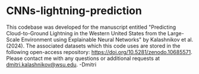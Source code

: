 # CNNs-lightning-prediction
This codebase was developed for the manuscript entitled "Predicting Cloud-to-Ground Lightning in the Western United States from the Large-Scale Environment using Explainable Neural Networks" by Kalashnikov et al. (2024). The associated datasets which this code uses are stored in the following open-access repository: https://doi.org/10.5281/zenodo.10685571. Please contact me with any questions or additional requests at dmitri.kalashnikov@wsu.edu. -Dmitri
